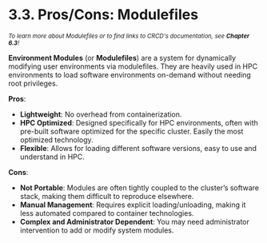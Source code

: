 # 3.3. Pros/Cons: Modulefiles
<small>*To learn more about Modulefiles or to find links to CRCD's documentation, see **Chapter 6.3**!*</small>

**Environment Modules** (or **Modulefiles**) are a system for dynamically modifying user environments via modulefiles. They are heavily used in HPC environments to load software environments on-demand without needing root privileges.

**Pros**:
- **Lightweight**: No overhead from containerization.
- **HPC Optimized**: Designed specifically for HPC environments, often with pre-built software optimized for the specific cluster. Easily the most optimized technology.
- **Flexible**: Allows for loading different software versions, easy to use and understand in HPC.

**Cons**:
- **Not Portable**: Modules are often tightly coupled to the cluster’s software stack, making them difficult to reproduce elsewhere.
- **Manual Management**: Requires explicit loading/unloading, making it less automated compared to container technologies.
- **Complex and Administrator Dependent**: You may need administrator intervention to add or modify system modules.
